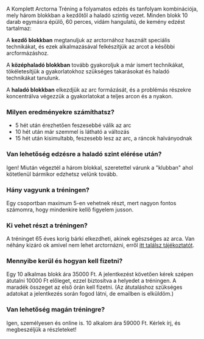 A Komplett Arctorna Tréning a folyamatos edzés és tanfolyam kombinációja, mely
három blokkban a kezdőtől a haladó szintig vezet. Minden blokk 10 darab egymásra
épülő, 60 perces, vidám hangulatú, de kemény edzést tartalmaz:

A **kezdő blokkban** megtanuljuk az arctornához használt speciális technikákat,
és ezek alkalmazásával felkészítjük az arcot a későbbi arcformázáshoz.

A **középhaladó blokkban** tovább gyakoroljuk a már ismert technikákat,
tökéletesítjük a gyakorlatokhoz szükséges takarásokat és haladó technikákat
tanulunk.

A **haladó blokkban** elkezdjük az arc formázását, és a problémás részekre
koncentrálva végezzük a gyakorlatokat a teljes arcon és a nyakon.

### Milyen eredményekre számíthatsz?

*   5 hét után érezhetően feszesebbé válik az arc
*   10 hét után már szemmel is látható a változás
*   15 hét után kisimultabb, feszesebb lesz az arc, a ráncok halványodnak

### Van lehetőség edzésre a haladó szint elérése után?

Igen! Miután végeztél a három blokkal, szeretettel várunk a "klubban" ahol
kötetlenül bármikor edzhetsz velünk tovább.

### Hány vagyunk a tréningen?

Egy csoportban maximum 5-en vehetnek részt, mert nagyon fontos számomra, hogy
mindenkire kellő figyelem jusson.

### Ki vehet részt a tréningen?

A tréninget 65 éves korig bárki elkezdheti, akinek egészséges az arca. Van
néhány kizáró ok amivel nem lehet arctornázni, erről
<a href="{{ site.baseurl }}{% link gyik.md %}" target="_blank">itt találsz tájékoztatót</a>.

### Mennyibe kerül és hogyan kell fizetni?

Egy 10 alkalmas blokk <span class="u-NoWrap">ára 35000 Ft.</span>
A jelentkezést követően kérek szépen átutalni
10000&nbsp;Ft előleget, ezzel
biztosítva a helyedet a tréningen. A maradék összeget
az első órán kell fizetni. (Az átutaláshoz szükséges adatokat a jelentkezés
során fogod látni, de emailben is elküldöm.)

### Van lehetőség magán tréningre?

Igen, személyesen és online is. 10 alkalom <span class="u-NoWrap">ára 59000&nbsp;Ft.</span>
Kérlek írj, és megbeszéljük&nbsp;a&nbsp;részleteket!
